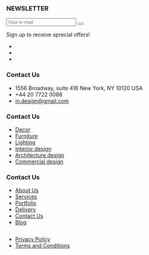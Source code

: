 
<div class="container">
    <div class="top-footer">
        <div class="row">
            <div class="col-lg-6 col-md-12">
                <div class="widget widget-info">
                    <h3 class="widget-title">NEWSLETTER</h3>
                    <form class="widget-form">
                        <input type="text" name="email" placeholder="Your e-mail">
                        <button type="submit"><i class="la la-arrow-right"></i></button>
                    </form>
                    <span>Sign up to receive sprecial offers!</span>
                    <ul class="social-links">
                        <li><a href="#" title=""><i class="fab fa-behance"></i></a></li>
                        <li><a href="#" title=""><i class="fab fa-instagram"></i></a></li>
                        <li><a href="#" title=""><i class="fab fa-facebook-f"></i></a></li>
                    </ul><!--social-links end-->
                </div><!--widget-info end-->
            </div>
            <div class="col-lg-6 col-md-12">
                <div class="row">
                    <div class="col-lg-4 col-md-4 col-sm-6 col-12">
                        <div class="widget widget-contact text-right">
                            <h3 class="widget-title">Contact Us</h3>
                            <ul class="ft-links">
                                <li>1556 Broadway, suite 416 New York, NY 10120 USA</li>
                                <li>+44 20 7722 0088</li>
                                <li><a href="#" title="">in.design@gmail.com</a></li>
                            </ul><!--ft-links end-->
                        </div><!--widget-contact end-->
                    </div>
                    <div class="col-lg-4 col-md-4 col-sm-6 col-12">
                        <div class="widget widget-category text-right">
                            <h3 class="widget-title">Contact Us</h3>
                            <ul class="ft-links">
                                <li><a href="#" title="">Decor</a></li>
                                <li><a href="#" title="">Furniture</a></li>
                                <li><a href="#" title="">Lighting</a></li>
                                <li><a href="#" title="">Interior design</a></li>
                                <li><a href="#" title="">Architecture design</a></li>
                                <li><a href="#" title="">Commercial design</a></li>
                            </ul><!--ft-links end-->
                        </div><!--widget-contact end-->
                    </div>
                    <div class="col-lg-4 col-md-4 col-sm-12 col-12">
                        <div class="widget widget-company text-right">
                            <h3 class="widget-title">Contact Us</h3>
                            <ul class="ft-links">
                                <li><a href="about.html" title="">About Us</a></li>
                                <li><a href="services.html" title="">Services</a></li>
                                <li><a href="portfolio.html" title="">Portfolio</a></li>
                                <li><a href="#" title="">Delivery</a></li>
                                <li><a href="contact.html" title="">Contact Us</a></li>
                                <li><a href="blog.html" title="">Blog</a></li>
                            </ul><!--ft-links end-->
                        </div><!--widget-contact end-->
                    </div>
                </div>
            </div>
        </div>
    </div><!--top-footer end-->
    <div class="bottom-footer">
        <div class="ft-logo">
            <img src="{{ site.baseurl }}/assets/images/ft-logo.png" alt="">
        </div><!--ft-logo end-->
        <ul class="btm-links">
            <li><a href="#" title="">Privacy Policy</a></li>
            <li><a href="#" title="">Terms and Conditions</a></li>
        </ul><!--btm-links end-->
        <div class="clearfix"></div>
    </div><!--bottom-footer end-->
</div>